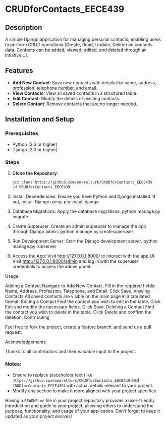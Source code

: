# CRUDforContacts_EECE439

## Description

A simple Django application for managing personal contacts, enabling users to perform CRUD operations (Create, Read, Update, Delete) on contacts data. Contacts can be added, viewed, edited, and deleted through an intuitive UI.

## Features

- **Add New Contact**: Save new contacts with details like name, address, profession, telephone number, and email.
- **View Contacts**: View all saved contacts in a structured table.
- **Edit Contact**: Modify the details of existing contacts.
- **Delete Contact**: Remove contacts that are no longer needed.

## Installation and Setup

### Prerequisites
- Python (3.6 or higher)
- Django (3.0 or higher)

### Steps
1. **Clone the Repository**: 
   ```sh
   git clone https://github.com/omarelturk/CRUDforContacts_EECE439
   cd CRUDforContacts_EECE439

   
2. Install Dependencies:
Ensure you have Python and Django installed. If not, install Django using:
pip install django

3. Database Migrations:
Apply the database migrations.
python manage.py migrate

4. Create Superuser:
Create an admin superuser to manage the app through Django admin.
python manage.py createsuperuser

5. Run Development Server:
Start the Django development server.
python manage.py runserver

6. Access the App:
Visit http://127.0.0.1:8000/ to interact with the app UI.
Visit http://127.0.0.1:8000/admin and log in with the superuser credentials to access the admin panel.

Usage

Adding a Contact
Navigate to Add New Contact.
Fill in the required fields: Name, Address, Profession, Telephone, and Email.
Click Save.
Viewing Contacts
All saved contacts are visible on the main page in a tabulated format.
Editing a Contact
Find the contact you wish to edit in the table.
Click Edit and modify the necessary fields.
Click Save.
Deleting a Contact
Find the contact you wish to delete in the table.
Click Delete and confirm the deletion.
Contributing

Feel free to fork the project, create a feature branch, and send us a pull request.

Acknowledgements

Thanks to all contributors and their valuable input to the project.


### Notes:

- Ensure to replace placeholder text (like `https://github.com/omarelturk/CRUDforContacts_EECE439` and `CRUDforContacts_EECE439`) with actual details relevant to your project.
- Modify any section to make it more aligned with your project specifics.

Having a `README.md` file in your project repository provides a user-friendly introduction and guide to your project, allowing others to understand the purpose, functionality, and usage of your application. Don’t forget to keep it updated as your project evolves!
